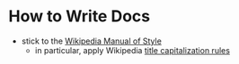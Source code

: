 # How to Write Docs

- stick to the [Wikipedia Manual of Style](https://en.wikipedia.org/wiki/Wikipedia:Manual_of_Style)
  - in particular, apply
    Wikipedia [title capitalization rules](https://en.wikipedia.org/wiki/Wikipedia:Manual_of_Style/Titles#Capital_letters)